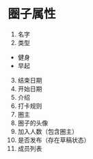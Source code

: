 # 圈子属性
1. 名字
2. 类型
  - 健身
  - 早起
3. 结束日期
4. 开始日期
5. 介绍
6. 打卡规则
7. 圈主
8. 圈子的头像
9. 加入人数（包含圈主）
10. 是否发布（存在草稿状态）
11. 成员列表